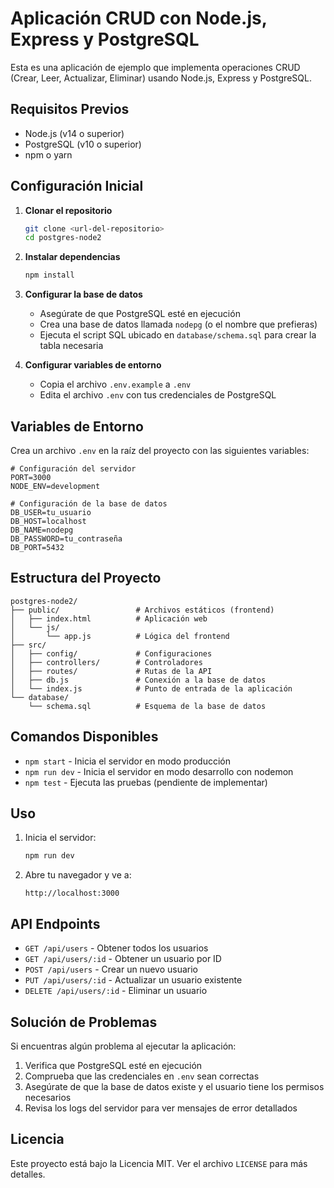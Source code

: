 # Aplicación CRUD con Node.js, Express y PostgreSQL

Esta es una aplicación de ejemplo que implementa operaciones CRUD (Crear, Leer, Actualizar, Eliminar) usando Node.js, Express y PostgreSQL.

## Requisitos Previos

- Node.js (v14 o superior)
- PostgreSQL (v10 o superior)
- npm o yarn

## Configuración Inicial

1. **Clonar el repositorio**
   ```bash
   git clone <url-del-repositorio>
   cd postgres-node2
   ```

2. **Instalar dependencias**
   ```bash
   npm install
   ```

3. **Configurar la base de datos**
   - Asegúrate de que PostgreSQL esté en ejecución
   - Crea una base de datos llamada `nodepg` (o el nombre que prefieras)
   - Ejecuta el script SQL ubicado en `database/schema.sql` para crear la tabla necesaria

4. **Configurar variables de entorno**
   - Copia el archivo `.env.example` a `.env`
   - Edita el archivo `.env` con tus credenciales de PostgreSQL

## Variables de Entorno

Crea un archivo `.env` en la raíz del proyecto con las siguientes variables:

```env
# Configuración del servidor
PORT=3000
NODE_ENV=development

# Configuración de la base de datos
DB_USER=tu_usuario
DB_HOST=localhost
DB_NAME=nodepg
DB_PASSWORD=tu_contraseña
DB_PORT=5432
```

## Estructura del Proyecto

```
postgres-node2/
├── public/                 # Archivos estáticos (frontend)
│   ├── index.html          # Aplicación web
│   └── js/
│       └── app.js          # Lógica del frontend
├── src/
│   ├── config/             # Configuraciones
│   ├── controllers/        # Controladores
│   ├── routes/             # Rutas de la API
│   ├── db.js               # Conexión a la base de datos
│   └── index.js            # Punto de entrada de la aplicación
└── database/
    └── schema.sql          # Esquema de la base de datos
```

## Comandos Disponibles

- `npm start` - Inicia el servidor en modo producción
- `npm run dev` - Inicia el servidor en modo desarrollo con nodemon
- `npm test` - Ejecuta las pruebas (pendiente de implementar)

## Uso

1. Inicia el servidor:
   ```bash
   npm run dev
   ```

2. Abre tu navegador y ve a:
   ```
   http://localhost:3000
   ```

## API Endpoints

- `GET /api/users` - Obtener todos los usuarios
- `GET /api/users/:id` - Obtener un usuario por ID
- `POST /api/users` - Crear un nuevo usuario
- `PUT /api/users/:id` - Actualizar un usuario existente
- `DELETE /api/users/:id` - Eliminar un usuario

## Solución de Problemas

Si encuentras algún problema al ejecutar la aplicación:

1. Verifica que PostgreSQL esté en ejecución
2. Comprueba que las credenciales en `.env` sean correctas
3. Asegúrate de que la base de datos existe y el usuario tiene los permisos necesarios
4. Revisa los logs del servidor para ver mensajes de error detallados

## Licencia

Este proyecto está bajo la Licencia MIT. Ver el archivo `LICENSE` para más detalles.
